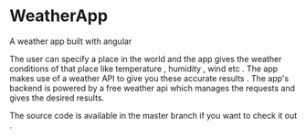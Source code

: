 # WeatherApp
A weather app built with angular

The user can specify a place in the world and the app gives the weather conditions of that place like temperature , humidity , wind etc . 
The app makes use of a weather API to give you these accurate results . The app's backend is powered by a free weather api which manages the requests and gives the desired results.

The source code is available in the master branch if you want to check it out .

